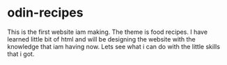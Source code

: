 # odin-recipes
This is the first website iam making. The theme is food recipes. I have learned little bit of html and will be designing the website with the knowledge that iam having now. Lets see what i can do with the little skills that i got. 
